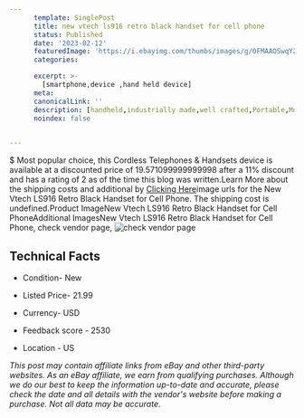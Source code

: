 ```yaml
---
      template: SinglePost
      title: new vtech ls916 retro black handset for cell phone
      status: Published
      date: '2023-02-12'
      featuredImage: 'https://i.ebayimg.com/thumbs/images/g/0FMAAOSwqYZdf~6D/s-l225.jpg'
      categories: 

      excerpt: >-
        [smartphone,device ,hand held device]
      meta:
      canonicalLink: ''
      description: [handheld,industrially made,well crafted,Portable,Mobile,Compact,Convenient,Lightweight,Maneuverable,Man-portable,Miniature,Carriable,Hand-held,Light,Holdable,Transportable,Mobile device,Pocket-sized,On-the-go,Wireless,Cordless,Compact size,Convenient size, smartphone,device ,hand held device]
      noindex: false

        
---
```

$
    Most popular choice, this Cordless Telephones & Handsets device is available at a discounted price of 19.571099999999998 after a 11% discount and has a rating of 2 as of the time this blog was written.Learn More about the shipping costs and additional by [Clicking Here](https://www.ebay.com/itm/233343563094?hash=item36545c3556%3Ag%3A0FMAAOSwqYZdf%7E6D&mkevt=1&mkcid=1&mkrid=711-53200-19255-0&campid=%253CePNCampaignId%253E&customid=%253CreferenceId%253E&toolid=10049)image urls for the New Vtech LS916 Retro Black Handset for Cell Phone. The shipping cost is undefined.Product ImageNew Vtech LS916 Retro Black Handset for Cell PhoneAdditional ImagesNew Vtech LS916 Retro Black Handset for Cell Phone, check vendor page, ![check vendor page](https://origin-galleryplus.ebayimg.com/ws/web/233343563094_2_0_1/225x225.jpg,https://origin-galleryplus.ebayimg.com/ws/web/233343563094_3_0_1/225x225.jpg,https://origin-galleryplus.ebayimg.com/ws/web/233343563094_4_0_1/225x225.jpg,https://origin-galleryplus.ebayimg.com/ws/web/233343563094_5_0_1/225x225.jpg,https://origin-galleryplus.ebayimg.com/ws/web/233343563094_6_0_1/225x225.jpg,https://origin-galleryplus.ebayimg.com/ws/web/233343563094_7_0_1/225x225.jpg,https://origin-galleryplus.ebayimg.com/ws/web/233343563094_8_0_1/225x225.jpg)
    
    

 ## Technical Facts 



     
      

 - Condition- New 


      

 - Listed Price- 21.99 


      

 - Currency- USD 


      

 - Feedback score - 2530 


      

 - Location - US 


      
      

 *_This post may contain affiliate links from eBay and other third-party websites. As an eBay affiliate, we earn from qualifying purchases. Although we do our best to keep the information up-to-date and accurate, please check the date and all details with the vendor's website before making a purchase. Not all data may be accurate._*



    
    
    
    
    